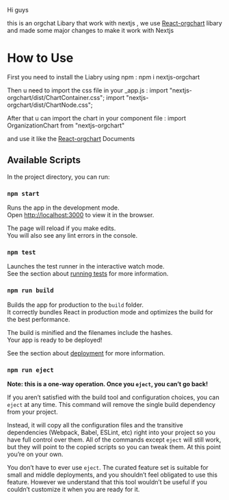 Hi guys

this is an orgchat Libary that work with nextjs , we use <a href="https://github.com/dabeng/react-orgchart">React-orgchart</a> libary and made some major changes to make it work with Nextjs

<h1>How to Use </h1>
First you need to install the Liabry using npm :
npm i nextjs-orgchart

Then u need to import the css file in your \_app.js :
import "nextjs-orgchart/dist/ChartContainer.css";
import "nextjs-orgchart/dist/ChartNode.css";

After that u can import the chart in your component file :
import OrganizationChart from "nextjs-orgchart"

and use it like the <a href="https://github.com/dabeng/react-orgchart">React-orgchart</a> Documents

## Available Scripts

In the project directory, you can run:

### `npm start`

Runs the app in the development mode.<br />
Open [http://localhost:3000](http://localhost:3000) to view it in the browser.

The page will reload if you make edits.<br />
You will also see any lint errors in the console.

### `npm test`

Launches the test runner in the interactive watch mode.<br />
See the section about [running tests](https://facebook.github.io/create-react-app/docs/running-tests) for more information.

### `npm run build`

Builds the app for production to the `build` folder.<br />
It correctly bundles React in production mode and optimizes the build for the best performance.

The build is minified and the filenames include the hashes.<br />
Your app is ready to be deployed!

See the section about [deployment](https://facebook.github.io/create-react-app/docs/deployment) for more information.

### `npm run eject`

**Note: this is a one-way operation. Once you `eject`, you can’t go back!**

If you aren’t satisfied with the build tool and configuration choices, you can `eject` at any time. This command will remove the single build dependency from your project.

Instead, it will copy all the configuration files and the transitive dependencies (Webpack, Babel, ESLint, etc) right into your project so you have full control over them. All of the commands except `eject` will still work, but they will point to the copied scripts so you can tweak them. At this point you’re on your own.

You don’t have to ever use `eject`. The curated feature set is suitable for small and middle deployments, and you shouldn’t feel obligated to use this feature. However we understand that this tool wouldn’t be useful if you couldn’t customize it when you are ready for it.
